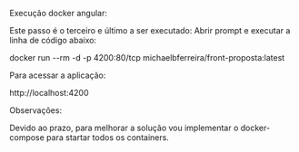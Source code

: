 Execução docker angular:

Este passo é o terceiro e último a ser executado: Abrir prompt e executar a linha de código abaixo:

docker run --rm -d -p 4200:80/tcp michaelbferreira/front-proposta:latest

Para acessar a aplicação:

http://localhost:4200

Observações:

Devido ao prazo, para melhorar a solução vou implementar o docker-compose para startar todos os containers.
